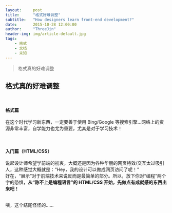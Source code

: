 ```yaml
---
layout:     post
title:      "格式好难调整"
subtitle:   "How designers learn front-end development?"
date:       2015-10-28 12:00:00
author:     "ThreeJin"
header-img: img/article-default.jpg
tags:
    - 格式
    - 文档
    - 未知 
---
```


> 格式真的好难调整

## 格式真的好难调整
<br>
<br><b>格式篇</b>
<br>
<br>在这个时代学习新东西，一定要善于使用 Bing/Google 等搜索引擎…网络上的资源非常丰富，自学能力也尤为重要，尤其是对于学习技术！
<br>
<br>
<br>
<br><b>入门篇（HTML/CSS）</b>
<br>
<br>说起设计师希望学前端的初衷，大概还是因为各种华丽的网页特效/交互太过吸引人，这种感觉大概就是：“Hey，我的设计可以做成网页访问了呢！”
<br>好在，“展示”对于前端技术来说反而是最简单的部分。所以，放下你对“编程”两个字的恐惧，<b>从“称不上是编程语言”的 HTML/CSS 开始，先做点有成就感的东西出来吧！</b>
<br>

<br>咦，这个结尾怪怪的……
